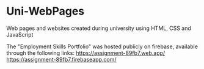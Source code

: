 # Uni-WebPages
Web pages and websites created during university using HTML, CSS and JavaScript 


The "Employment Skills Portfolio" was hosted publicly on firebase, available through the following links:
    https://assignment-89fb7.web.app/
    https://assignment-89fb7.firebaseapp.com/
